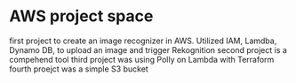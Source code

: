 # AWS project space
first project to create an image recognizer in AWS. Utilized IAM, Lamdba, Dynamo DB, to upload an image and trigger Rekognition
second project is a compehend tool
third project was using Polly on Lambda with Terraform
fourth proejct was a simple S3 bucket
